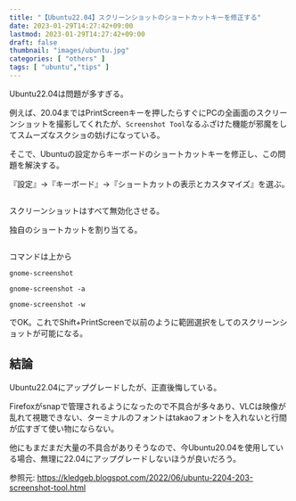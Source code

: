 ```yaml
---
title: "【Ubuntu22.04】スクリーンショットのショートカットキーを修正する"
date: 2023-01-29T14:27:42+09:00
lastmod: 2023-01-29T14:27:42+09:00
draft: false
thumbnail: "images/ubuntu.jpg"
categories: [ "others" ]
tags: [ "ubuntu","tips" ]
---
```


Ubuntu22.04は問題が多すぎる。

例えば、20.04まではPrintScreenキーを押したらすぐにPCの全画面のスクリーンショットを撮影してくれたが、`Screenshot Tool`なるふざけた機能が邪魔をしてスムーズなスクショの妨げになっている。

そこで、Ubuntuの設定からキーボードのショートカットキーを修正し、この問題を解決する。

『設定』→『キーボード』→『ショートカットの表示とカスタマイズ』を選ぶ。

<div class="img-center"><img src="/images/Screenshot from 2023-01-29 14-31-15.png" alt=""></div>

スクリーンショットはすべて無効化させる。

独自のショートカットを割り当てる。

<div class="img-center"><img src="/images/Screenshot from 2023-01-29 14-32-26.png" alt=""></div>


コマンドは上から

```
gnome-screenshot

gnome-screenshot -a 

gnome-screenshot -w
```

でOK。これでShift+PrintScreenで以前のように範囲選択をしてのスクリーンショットが可能になる。


## 結論

Ubuntu22.04にアップグレードしたが、正直後悔している。

Firefoxがsnapで管理されるようになったので不具合が多々あり、VLCは映像が乱れて視聴できない、ターミナルのフォントはtakaoフォントを入れないと行間が広すぎて使い物にならない。

他にもまだまだ大量の不具合がありそうなので、今Ubuntu20.04を使用している場合、無理に22.04にアップグレードしないほうが良いだろう。


参照元: https://kledgeb.blogspot.com/2022/06/ubuntu-2204-203-screenshot-tool.html

